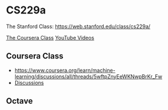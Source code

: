 
# CS229a

The Stanford Class: https://web.stanford.edu/class/cs229a/

[The Coursera Class](https://www.coursera.org/learn/machine-learning)
[YouTube Videos](https://www.youtube.com/watch?v=PPLop4L2eGk&list=PLLssT5z_DsK-h9vYZkQkYNWcItqhlRJLN
)

## Coursera Class

- https://www.coursera.org/learn/machine-learning/discussions/all/threads/5wftpZnyEeWKNwpBrKr_Fw
- [Discussions](https://www.coursera.org/learn/machine-learning/discussions)

## Octave


